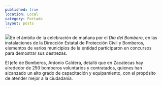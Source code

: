 ```yaml
---
published: true
location: Local
category: Portada
layout: posts
---
```


![](http://i.imgur.com/isX9xqDm.jpg)En el ámbito de la celebración de mañana por el _Día del Bombero_, en las instalaciones de la Dirección Estatal de Protección Civil y Bomberos, elementos de varios municipios de la entidad participaron en concursos para demostrar sus destrezas. 

El jefe de Bomberos, Antonio Caldera, detalló que en Zacatecas hay alrededor de 250 bomberos voluntarios y contratados, quienes han alcanzado un alto grado de capacitación y equipamiento, con el propósito de atender mejor a la ciudadanía.
